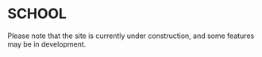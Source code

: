 # SCHOOL

Please note that the site is currently under construction, and some features may be in development.
